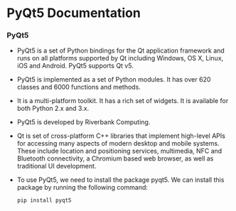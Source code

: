 # PyQt5 Documentation

### PyQt5

- PyQt5 is a set of Python bindings for the Qt application framework and runs on all platforms supported by Qt including Windows, OS X, Linux, iOS and Android. PyQt5 supports Qt v5.

- PyQt5 is implemented as a set of Python modules. It has over 620 classes and 6000 functions and methods.

- It is a multi-platform toolkit. It has a rich set of widgets. It is available for both Python 2.x and 3.x.

- PyQt5 is developed by Riverbank Computing.

- Qt is set of cross-platform C++ libraries that implement high-level APIs for accessing many aspects of modern desktop and mobile systems. These include location and positioning services, multimedia, NFC and Bluetooth connectivity, a Chromium based web browser, as well as traditional UI development.

- To use PyQt5, we need to install the package pyqt5. We can install this package by running the following command:

    ```python
    pip install pyqt5
    ```